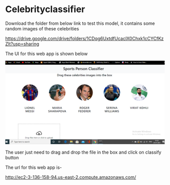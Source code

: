 # Celebrityclassifier



Download the folder from below link to test this model, it contains some random images of these celebrities


https://drive.google.com/drive/folders/1CDqg6UxtdfUcaclX0Chxk1cCYCfKzZlt?usp=sharing




The UI for this web app is shown below



![](project1/images/1.png)




The user just need to drag and drop the file in the box and click on classify button



The url for this web app is-

http://ec2-3-136-158-94.us-east-2.compute.amazonaws.com/
